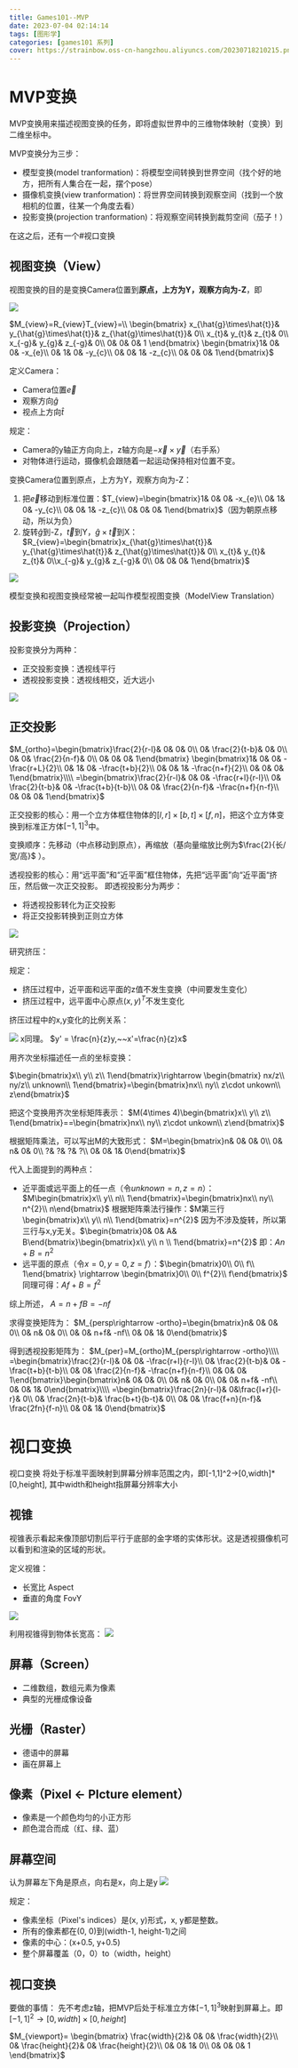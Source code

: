 ```yaml
---
title: Games101--MVP
date: 2023-07-04 02:14:14
tags: [图形学]
categories: [games101 系列]
cover: https://strainbow.oss-cn-hangzhou.aliyuncs.com/20230718210215.png
---
```


# MVP变换
MVP变换用来描述视图变换的任务，即将虚拟世界中的三维物体映射（变换）到二维坐标中。

MVP变换分为三步：
- 模型变换(model tranformation)：将模型空间转换到世界空间（找个好的地方，把所有人集合在一起，摆个pose）
-  摄像机变换(view tranformation)：将世界空间转换到观察空间（找到一个放相机的位置，往某一个角度去看）
- 投影变换(projection tranformation)：将观察空间转换到裁剪空间（茄子！）

在这之后，还有一个#视口变换

## 视图变换（View）
视图变换的目的是变换Camera位置到**原点，上方为Y，观察方向为-Z**，即




![](https://strainbow.oss-cn-hangzhou.aliyuncs.com/20230704185422.png)

$M_{view}=R_{view}T_{view}=\\
\begin{bmatrix}
x_{\hat{g}\times\hat{t}}& y_{\hat{g}\times\hat{t}}& z_{\hat{g}\times\hat{t}}& 0\\  
x_{t}& y_{t}& z_{t}& 0\\
x_{-g}& y_{g}& z_{-g}& 0\\ 
0& 0& 0& 1
\end{bmatrix} \begin{bmatrix}1& 0& 0& -x_{e}\\ 0& 1& 0& -y_{c}\\ 0& 0& 1& -z_{c}\\ 0& 0& 0& 1\end{bmatrix}$


<!-- $\begin{align}
M_{view}&=R_{view}T_{view}\\
&=\begin{bmatrix}
x_{\hat{g}\times\hat{t}}& y_{\hat{g}\times\hat{t}}& z_{\hat{g}\times\hat{t}}& 0\\  
x_{t}& y_{t}& z_{t}& 0\\
x_{-g}& y_{g}& z_{-g}& 0\\ 
0& 0& 0& 1
\end{bmatrix} 
\begin{bmatrix}1& 0& 0& -x_{e}\\ 0& 1& 0& -y_{c}\\ 0& 0& 1& -z_{c}\\ 0& 0& 0& 1\end{bmatrix}
\end{align}$ -->


定义Camera：
- Camera位置$\vec{e}$
- 观察方向$\hat{g}$
- 视点上方向$\hat{t}$

规定：
- Camera的y轴正方向向上，z轴方向是$-\vec{x}\times \vec{y}$（右手系）
- 对物体进行运动，摄像机会跟随着一起运动保持相对位置不变。

变换Camera位置到原点，上方为Y，观察方向为-Z：

1. 把$\vec{e}$移动到标准位置：$T_{view}=\begin{bmatrix}1& 0& 0& -x_{e}\\ 0& 1& 0& -y_{c}\\ 0& 0& 1& -z_{c}\\ 0& 0& 0& 1\end{bmatrix}$（因为朝原点移动，所以为负）
2. 旋转$\hat{g}$到-Z，$\vec{t}$到Y，$\hat{g}\times\vec{t}$到X：$R_{view}=\begin{bmatrix}x_{\hat{g}\times\hat{t}}& y_{\hat{g}\times\hat{t}}& z_{\hat{g}\times\hat{t}}& 0\\  x_{t}& y_{t}& z_{t}& 0\\x_{-g}& y_{g}& z_{-g}& 0\\ 0& 0& 0& 1\end{bmatrix}$ 

![](https://strainbow.oss-cn-hangzhou.aliyuncs.com/20230704185722.png)

 
模型变换和视图变换经常被一起叫作模型视图变换（ModelView Translation）

## 投影变换（Projection）
投影变换分为两种：
- 正交投影变换：透视线平行
- 透视投影变换：透视线相交，近大远小

![](https://strainbow.oss-cn-hangzhou.aliyuncs.com/20230704193845.png)

## 正交投影



$M_{ortho}=\begin{bmatrix}\frac{2}{r-l}& 0& 0& 0\\ 0& \frac{2}{t-b}& 0& 0\\ 0& 0& \frac{2}{n-f}& 0\\ 0& 0& 0& 1\end{bmatrix}
\begin{bmatrix}1& 0& 0& -\frac{r+L}{2}\\ 0& 1& 0& -\frac{t+b}{2}\\ 0& 0& 1& -\frac{n+f}{2}\\ 0& 0& 0& 1\end{bmatrix}\\\\
=\begin{bmatrix}\frac{2}{r-l}& 0& 0& -\frac{r+l}{r-l}\\ 0& \frac{2}{t-b}& 0& -\frac{t+b}{t-b}\\ 0& 0& \frac{2}{n-f}& -\frac{n+f}{n-f}\\ 0& 0& 0& 1\end{bmatrix}$





正交投影的核心：用一个立方体框住物体的$[l,r]\times[b,t]\times[f,n]$，把这个立方体变换到标准正方体$[-1,1]^{3}$中。

变换顺序：先移动（中点移动到原点），再缩放（基向量缩放比例为$\frac{2}{长/宽/高}$ ）。

透视投影的核心：用“远平面”和“近平面”框住物体，先把“远平面”向“近平面“挤压，然后做一次正交投影。
即透视投影分为两步：
- 将透视投影转化为正交投影
- 将正交投影转换到正则立方体

![](https://strainbow.oss-cn-hangzhou.aliyuncs.com/20230704195505.png)

研究挤压：

规定：
- 挤压过程中，近平面和远平面的z值不发生变换（中间要发生变化）
- 挤压过程中，远平面中心原点$(x,y)^{T}$不发生变化

挤压过程中的x,y变化的比例关系：

![](https://strainbow.oss-cn-hangzhou.aliyuncs.com/20230704195618.png)
x同理。
$y' = \frac{n}{z}y,~~x'=\frac{n}{z}x$

用齐次坐标描述任一点的坐标变换：

$\begin{bmatrix}x\\ y\\ z\\ 1\end{bmatrix}\rightarrow
\begin{bmatrix} nx/z\\ ny/z\\ unknown\\ 1\end{bmatrix}=\begin{bmatrix}nx\\ ny\\ z\cdot unkown\\ z\end{bmatrix}$

把这个变换用齐次坐标矩阵表示：
$M(4\times 4)\begin{bmatrix}x\\ y\\ z\\ 1\end{bmatrix}==\begin{bmatrix}nx\\ ny\\ z\cdot unkown\\ z\end{bmatrix}$

根据矩阵乘法，可以写出M的大致形式：
$M=\begin{bmatrix}n& 0& 0& 0\\ 0& n& 0& 0\\ ?& ?& ?& ?\\ 0& 0& 1& 0\end{bmatrix}$

代入上面提到的两种点：
- 近平面或远平面上的任一点（令$unknown=n,z=n$）：$M\begin{bmatrix}x\\ y\\ n\\ 1\end{bmatrix}=\begin{bmatrix}nx\\ ny\\ n^{2}\\ n\end{bmatrix}$ 根据矩阵乘法行操作：$M第三行\begin{bmatrix}x\\ y\\ n\\ 1\end{bmatrix}=n^{2}$ 因为不涉及旋转，所以第三行与x,y无关。$\begin{bmatrix}0& 0& A& B\end{bmatrix}\begin{bmatrix}x\\ y\\ n \\ 1\end{bmatrix}=n^{2}$ 即：$An+B=n^{2}$ 
- 远平面的原点（令$x=0,y=0,z=f$）：$\begin{bmatrix}0\\ 0\\ f\\ 1\end{bmatrix}
\rightarrow
\begin{bmatrix}0\\ 0\\ f^{2}\\ f\end{bmatrix}$ 同理可得：$Af+B=f^{2}$ 

综上所述，
$A=n+f
B=-nf$

求得变换矩阵为：
$M_{persp\rightarrow -ortho}=\begin{bmatrix}n& 0& 0& 0\\ 0& n& 0& 0\\ 0& 0& n+f& -nf\\ 0& 0& 1& 0\end{bmatrix}$

得到透视投影矩阵为：
$M_{per}=M_{ortho}M_{persp\rightarrow -ortho}\\\\
=\begin{bmatrix}\frac{2}{r-l}& 0& 0& -\frac{r+l}{r-l}\\ 0& \frac{2}{t-b}& 0& -\frac{t+b}{t-b}\\ 0& 0& \frac{2}{n-f}& -\frac{n+f}{n-f}\\ 0& 0& 0& 1\end{bmatrix}\begin{bmatrix}n& 0& 0& 0\\ 0& n& 0& 0\\ 0& 0& n+f& -nf\\ 0& 0& 1& 0\end{bmatrix}\\\\
=\begin{bmatrix}\frac{2n}{r-l}& 0&\frac{l+r}{l-r}& 0\\ 0& \frac{2n}{t-b}& \frac{b+t}{b-t}& 0\\ 0& 0& \frac{f+n}{n-f}& \frac{2fn}{f-n}\\ 0& 0& 1& 0\end{bmatrix}$


# 视口变换
视口变换
将处于标准平面映射到屏幕分辨率范围之内，即[-1,1]^2->[0,width]*[0,height], 其中width和height指屏幕分辨率大小

## 视锥

视锥表示看起来像顶部切割后平行于底部的金字塔的实体形状。这是透视摄像机可以看到和渲染的区域的形状。

定义视锥：
- 长宽比 Aspect
- 垂直的角度 FovY

![](https://strainbow.oss-cn-hangzhou.aliyuncs.com/20230704200231.png)


利用视锥得到物体长宽高：
![](https://strainbow.oss-cn-hangzhou.aliyuncs.com/20230704200244.png)


## 屏幕（Screen）
- 二维数组，数组元素为像素
- 典型的光栅成像设备
## 光栅（Raster）
- 德语中的屏幕
- 画在屏幕上
## 像素（Pixel <- PIcture element）
- 像素是一个颜色均匀的小正方形
- 颜色混合而成（红、绿、蓝）
## 屏幕空间
认为屏幕左下角是原点，向右是x，向上是y
![](https://strainbow.oss-cn-hangzhou.aliyuncs.com/20230704200358.png)

规定：
- 像素坐标（Pixel's indices）是(x, y)形式，x, y都是整数。
- 所有的像素都在(0, 0)到(width-1, height-1)之间
- 像素的中心：(x+0.5, y+0.5)
- 整个屏幕覆盖（0，0）to（width，height）


## 视口变换

要做的事情：
先不考虑z轴，把MVP后处于标准立方体$[-1,1]^{3}$映射到屏幕上。即
$[-1, 1]^{2}\rightarrow [0,width]\times [0,height]$

$M_{viewport}=
\begin{bmatrix}
\frac{width}{2}& 0& 0& \frac{width}{2}\\ 
0& \frac{height}{2}& 0& \frac{height}{2}\\
0& 0& 1& 0\\ 
0& 0& 0& 1
\end{bmatrix}$